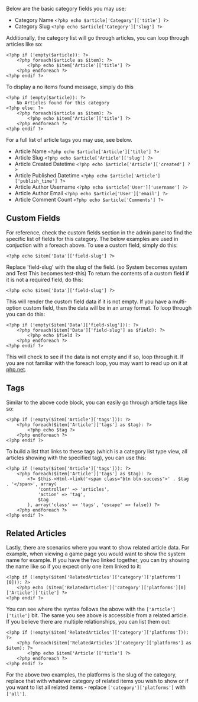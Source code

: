 Below are the basic category fields you may use:

* Category Name `<?php echo $article['Category']['title'] ?>`
* Category Slug `<?php echo $article['Category']['slug'] ?>`

Additionally, the category list will go through articles, you can loop through articles like so:

    <?php if (!empty($article)): ?>
        <?php foreach($article as $item): ?>
            <?php echo $item['Article']['title'] ?>
        <?php endforeach ?>
    <?php endif ?>

To display a no items found message, simply do this

    <?php if (empty($article)): ?>
        No Articles found for this category
    <?php else: ?>
        <?php foreach($article as $item): ?>
            <?php echo $item['Article']['title'] ?>
        <?php endforeach ?>
    <?php endif ?>

For a full list of article tags you may use, see below.

* Article Name `<?php echo $article['Article']['title'] ?>`
* Article Slug `<?php echo $article['Article']['slug'] ?>`
* Article Created Datetime `<?php echo $article['Article']['created'] ?>`
* Article Published Datetime `<?php echo $article['Article']['publish_time'] ?>`
* Article Author Username `<?php echo $article['User']['username'] ?>`
* Article Author Email `<?php echo $article['User']['email'] ?>`
* Article Comment Count `<?php echo $article['Comments'] ?>`

Custom Fields
-------------

For reference, check the custom fields section in the admin panel to find the specific list of fields for this category. The below examples are used in conjuction with a foreach above.
To use a custom field, simply do this:

`<?php echo $item['Data']['field-slug'] ?>`

Replace 'field-slug' with the slug of the field. (so System becomes system and Test This becomes test-this) To return the contents of a custom field if it is not a required field, do this:

<?php if (!empty($item['Data']['field-slug'])): ?>
    <?php echo $item['Data']['field-slug'] ?>
<?php endif ?>

This will render the custom field data if it is not empty. If you have a multi-option custom field, then the data will be in an array format. To loop through you can do this:

    <?php if (!empty($item['Data']['field-slug'])): ?>
        <?php foreach($item['Data']['field-slug'] as $field): ?>
            <?php echo $field ?>
        <?php endforeach ?>
    <?php endif ?>

This will check to see if the data is not empty and if so, loop through it. If you are not familiar with the foreach loop, you may want to read up on it at [php.net](http://www.php.net/manual/en/control-structures.foreach.php).

Tags
----

Similar to the above code block, you can easily go through article tags like so:

    <?php if (!empty($item['Article']['tags'])): ?>
        <?php foreach($item['Article']['tags'] as $tag): ?>
            <?php echo $tag ?>
        <?php endforeach ?>
    <?php endif ?>

To build a list that links to these tags (which is a category list type view, all articles showing with the specified tag), you can use this:

    <?php if (!empty($item['Article']['tags'])): ?>
        <?php foreach($item['Article']['tags'] as $tag): ?>
            <?= $this->Html->link('<span class="btn btn-success">' . $tag . '</span>', array(
                'controller' => 'articles',
                'action' => 'tag',
                $tag
            ), array('class' => 'tags', 'escape' => false)) ?>
        <?php endforeach ?>
    <?php endif ?>

Related Articles
----------------

Lastly, there are scenarios where you want to show related article data. For example, when viewing a game page you would want to show the system name for example.
If you have the two linked together, you can try showing the name like so if you expect only one item linked to it:

    <?php if (!empty($item['RelatedArticles']['category']['platforms'][0])): ?>
        <?php echo ($item['RelatedArticles']['category']['platforms'][0]['Article']['title'] ?>
    <?php endif ?>

You can see where the syntax follows the above with the `['Article']['title']` bit. The same you see above is accessible from a related article. If you believe there are multiple
relationships, you can list them out:

    <?php if (!empty($item['RelatedArticles']['category']['platforms'])): ?>
        <?php foreach($item['RelatedArticles']['category']['platforms'] as $item): ?>
            <?php echo $item['Article']['title'] ?>
        <?php endforeach ?>
    <?php endif ?>

For the above two examples, the platforms is the slug of the category, replace that with whatever category of related items you wish to show or if you want to list all related items -
replace `['category']['platforms']` with `['all']`.